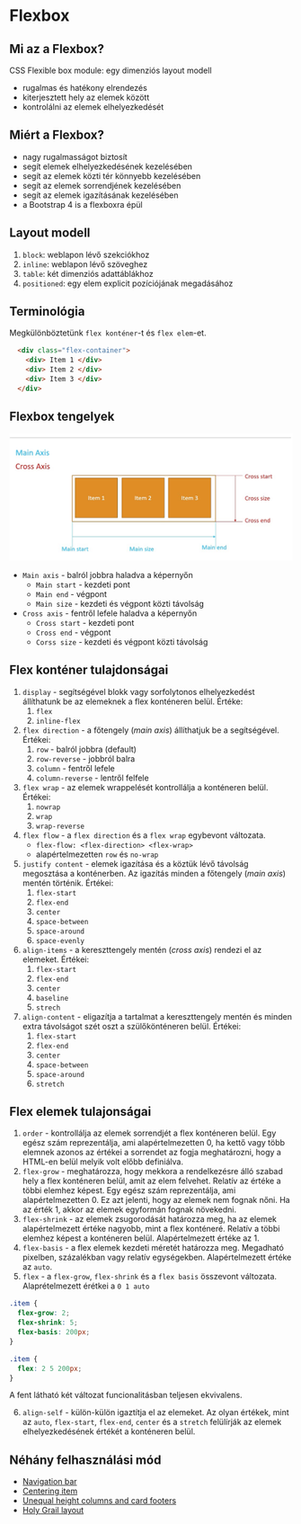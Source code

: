 # Flexbox


## Mi az a Flexbox?


CSS Flexible box module: egy dimenziós layout modell
* rugalmas és hatékony elrendezés
* kiterjesztett hely az elemek között
* kontrolálni az elemek elhelyezkedését


## Miért a Flexbox?


* nagy rugalmasságot biztosít
* segít elemek elhelyezkedésének kezelésében
* segít az elemek közti tér könnyebb kezelésében
* segít az elemek sorrendjének kezelésében
* segít az elemek igazításának kezelésében
* a Bootstrap 4 is a flexboxra épül


## Layout modell


1. ```block```: weblapon lévő szekciókhoz
2. ```inline```: weblapon lévő szöveghez
3. ```table```: két dimenziós adattáblákhoz
4. ```positioned```: egy elem explicit pozíciójának megadásához

## Terminológia


Megkülönböztetünk ```flex konténer```-t és ```flex elem```-et.
```html
  <div class="flex-container">
    <div> Item 1 </div>
    <div> Item 2 </div>
    <div> Item 3 </div>
  </div>
```

## Flexbox tengelyek


![flexBoxAxes](img/flexBoxAxes.png)

* ```Main axis``` - balról jobbra haladva a képernyőn
  * ```Main start``` - kezdeti pont
  * ```Main end``` - végpont
  * ```Main size``` - kezdeti és végpont közti távolság
* ```Cross axis``` - fentről lefele haladva a képernyőn
  * ```Cross start``` - kezdeti pont
  * ```Cross end``` - végpont
  * ```Corss size``` - kezdeti és végpont közti távolság


## Flex konténer tulajdonságai


1. ```display``` - segítségével blokk vagy sorfolytonos elhelyezkedést állíthatunk be az elemeknek a flex konténeren belül. Értéke:
   1. ```flex```
   2. ```inline-flex```
2. ```flex direction``` - a főtengely (_main axis_) állíthatjuk be a segítségével. Értékei:
   1. ```row``` - balról jobbra (default)
   2. ```row-reverse``` - jobbról balra
   3. ```column``` - fentről lefele
   4. ```column-reverse``` - lentről felfele
3. ```flex wrap``` - az elemek wrappelését kontrollálja a konténeren belül. Értékei:
   1. ```nowrap```
   2. ```wrap```
   3. ```wrap-reverse```
4. ```flex flow``` - a ```flex direction``` és a ```flex wrap``` egybevont változata.
   * ```flex-flow: <flex-direction> <flex-wrap>```
   * alapértelmezetten ```row``` és ```no-wrap```
5. ```justify content``` - elemek igazítása és a köztük lévő távolság megosztása a konténerben. Az igazítás minden a főtengely (_main axis_) mentén történik. Értékei:
   1. ```flex-start```
   2. ```flex-end```
   3. ```center```
   4. ```space-between```
   5. ```space-around```
   6. ```space-evenly```
6. ```align-items``` - a kereszttengely mentén (_cross axis_) rendezi el az elemeket. Értékei:
   1. ```flex-start```
   2. ```flex-end```
   3. ```center```
   4. ```baseline```
   5. ```strech```
7. ```align-content``` - eligazítja a tartalmat a kereszttengely mentén és minden extra távolságot szét oszt a szülőkönténeren belül. Értékei:
   1. ```flex-start```
   2. ```flex-end```
   3. ```center```
   4. ```space-between```
   5. ```space-around```
   6. ```stretch```


## Flex elemek tulajonságai


1. ```order``` - kontrollálja az elemek sorrendjét a flex konténeren belül. Egy egész szám reprezentálja, ami alapértelmezetten 0, ha kettő vagy több elemnek azonos az értékei a sorrendet az fogja meghatározni, hogy a HTML-en belül melyik volt előbb definiálva.
2. ```flex-grow``` - meghatározza, hogy mekkora a rendelkezésre álló szabad hely a flex konténeren belül, amit az elem felvehet. Relatív az értéke a többi elemhez képest. Egy egész szám reprezentálja, ami alapértelmezetten 0. Ez azt jelenti, hogy az elemek nem fognak nőni. Ha az érték 1, akkor az elemek egyformán fognak növekedni.
3. ```flex-shrink``` - az elemek zsugorodását határozza meg, ha az elemek alapértelmezett értéke nagyobb, mint a flex konténeré. Relatív a többi elemhez képest a konténeren belül. Alapértelmezett értéke az 1.
4. ```flex-basis``` - a flex elemek kezdeti méretét határozza meg. Megadható pixelben, százalékban vagy relatív egységekben. Alapértelmezett értéke az ```auto```.
5. ```flex``` - a ```flex-grow```, ```flex-shrink``` és a ```flex basis``` összevont változata. Alaprételmezett érétkei a ```0 1 auto```
```css
.item {
  flex-grow: 2;
  flex-shrink: 5;
  flex-basis: 200px;
}
```

```css
.item {
  flex: 2 5 200px;
}
```
 A fent látható két változat funcionalitásban teljesen ekvivalens.

6. ```align-self``` - külön-külön igaztítja el az elemeket. Az olyan értékek, mint az ```auto```, ```flex-start```, ```flex-end```, ```center``` és a ```stretch``` felülírják az elemek elhelyezkedésének értékét a konténeren belül.


## Néhány felhasználási mód


* [Navigation bar](https://github.com/gyenattila/Web1/tree/master/FlexBox/navBar)
* [Centering item](https://github.com/gyenattila/Web1/tree/master/FlexBox/centerItem)
* [Unequal height columns and card footers](https://github.com/gyenattila/Web1/tree/master/FlexBox/variableHeight)
* [Holy Grail layout](https://github.com/gyenattila/Web1/tree/master/FlexBox/holyGrailGrid)


